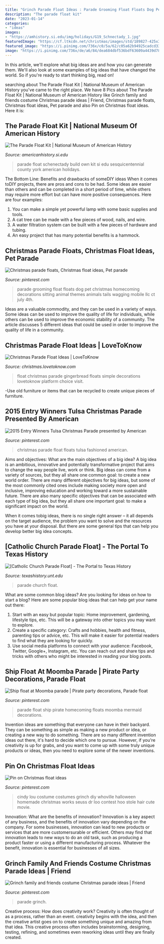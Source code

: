 ```yaml
---
title: "Grinch Parade Float Ideas : Parade Grooming Float Floats Dog Pet Christmas Homecoming Decorations Sitting Animal Themes Animals Tails Wagging Mobile Llc Ct July 4th"
description: "The parade float kit"
date: "2023-01-14"
categories:
- "ideas"
images:
- "https://amhistory.si.edu/img/holidays/G19_Schnectady_1.jpg"
featuredImage: "https://cf.ltkcdn.net/christmas/images/std/189827-425x319-Gingerbread-House-Float.jpg"
featured_image: "https://i.pinimg.com/736x/c0/5a/62/c05a62b94925cadcd336987ae4162fd0.jpg"
image: "https://i.pinimg.com/736x/de/a6/84/dea684dbf536bdf63609a4439d7842ee--homecoming-floats-parade-.jpg"
---
```



In this article, we'll explore what big ideas are and how you can generate them. We'll also look at some examples of big ideas that have changed the world. So if you're ready to start thinking big, read on!

	

		
searching about The Parade Float Kit | National Museum of American History you've came to the right place. We have 8 Pics about The Parade Float Kit | National Museum of American History like Grinch family and friends costume Christmas parade ideas | Friend, Christmas parade floats, Christmas float ideas, Pet parade and also Pin on Christmas float ideas. Here it is:
		
    
## The Parade Float Kit | National Museum Of American History

<img loading=lazy src="https://amhistory.si.edu/img/holidays/G19_Schnectady_1.jpg" onerror="this.onerror=null;this.src='https://tse4.mm.bing.net/th?id=OIP.-pAo1e1SVjD1i47sjFOrjAHaE8&amp;pid=15.1';" alt="The Parade Float Kit | National Museum of American History">

_Source: americanhistory.si.edu_

>parade float schenectady build own kit si edu sesquicentennial county york american holidays. 

	

The Bottom Line: Benefits and drawbacks of someDIY ideas
When it comes toDIY projects, there are pros and cons to be had. Some ideas are easier than others and can be completed in a short period of time, while others may require more effort but can have more positive consequences. Here are four examples: 
1. You can make a simple yet powerful lamp with some basic supplies and tools.
2. A cat tree can be made with a few pieces of wood, nails, and wire.
3. A water filtration system can be built with a few pieces of hardware and tubing. 
4. An easy project that has many potential benefits is a hammock.

    
## Christmas Parade Floats, Christmas Float Ideas, Pet Parade

<img loading=lazy src="https://i.pinimg.com/736x/e4/60/ca/e460ca85007520f5f893f8551879b561--pet-sitting-pet-grooming.jpg" onerror="this.onerror=null;this.src='https://tse4.mm.bing.net/th?id=OIP.NLWKjiwAnlbvQ_xR81Jh9wHaJ6&amp;pid=15.1';" alt="Christmas parade floats, Christmas float ideas, Pet parade">

_Source: pinterest.com_

>parade grooming float floats dog pet christmas homecoming decorations sitting animal themes animals tails wagging mobile llc ct july 4th. 

	

Ideas are a valuable commodity, and they can be used in a variety of ways. Some ideas can be used to improve the quality of life for individuals, while others can be used to improve the economic stability of a community. The article discusses 5 different ideas that could be used in order to improve the quality of life in a community.

    
## Christmas Parade Float Ideas | LoveToKnow

<img loading=lazy src="https://cf.ltkcdn.net/christmas/images/std/189827-425x319-Gingerbread-House-Float.jpg" onerror="this.onerror=null;this.src='https://tse3.mm.bing.net/th?id=OIP.3eWmZ2eHfJNWbAw2qTDilwHaFj&amp;pid=15.1';" alt="Christmas Parade Float Ideas | LoveToKnow">

_Source: christmas.lovetoknow.com_

>float christmas parade gingerbread floats simple decorations lovetoknow platform choice visit. 

	

-Use old furniture or items that can be recycled to create unique pieces of furniture.

    
## 2015 Entry Winners Tulsa Christmas Parade Presented By American

<img loading=lazy src="https://i.pinimg.com/originals/94/3e/f9/943ef99fb53ce41507f3994e57eeed2b.jpg" onerror="this.onerror=null;this.src='https://tse2.mm.bing.net/th?id=OIP.i1lKOw-mC13hzblT95SL8gHaE6&amp;pid=15.1';" alt="2015 Entry Winners Tulsa Christmas Parade presented by American">

_Source: pinterest.com_

>christmas parade float floats tulsa fashioned american. 

	

Aims and objectives: What are the main objectives of a big idea?
A big idea is an ambitious, innovative and potentially transformative project that aims to change the way people live, work or think. Big ideas can come from a variety of sources, but they all share one common goal: to create a new world order.
There are many different objectives for big ideas, but some of the most commonly cited ones include making society more open and inclusive, improving education and working toward a more sustainable future. There are also many specific objectives that can be associated with each type of big idea, but they all share one important goal: to make a significant impact on the world.



When it comes tobig ideas, there is no single right answer – it all depends on the target audience, the problem you want to solve and the resources you have at your disposal. But there are some general tips that can help you develop better big idea concepts.

    
## [Catholic Church Parade Float] - The Portal To Texas History

<img loading=lazy src="https://texashistory.unt.edu/ark:/67531/metapth279292/m1/1/high_res/" onerror="this.onerror=null;this.src='https://tse3.mm.bing.net/th?id=OIP.TPiXqT-JIhGIRb6g7A6V4gHaFI&amp;pid=15.1';" alt="[Catholic Church Parade Float] - The Portal to Texas History">

_Source: texashistory.unt.edu_

>parade church float. 

	

What are some common blog ideas?
Are you looking for ideas on how to start a blog? Here are some popular blog ideas that can help get your name out there: 
1. Start with an easy but popular topic: Home improvement, gardening, lifestyle tips, etc. This will be a gateway into other topics you may want to explore.
2. Create a specific category: Crafts and hobbies, health and fitness, parenting tips or advice, etc. This will make it easier for potential readers to find what they are looking for quickly.
3. Use social media platforms to connect with your audience: Facebook, Twitter, Google+, Instagram, etc. You can reach out and share tips and tricks with others who might be interested in reading your blog posts.

    
## Ship Float At Moomba Parade | Pirate Party Decorations, Parade Float

<img loading=lazy src="https://i.pinimg.com/736x/de/a6/84/dea684dbf536bdf63609a4439d7842ee--homecoming-floats-parade-.jpg" onerror="this.onerror=null;this.src='https://tse3.mm.bing.net/th?id=OIP.hUSNM4gMUYV0F0uIGkaLVwHaHa&amp;pid=15.1';" alt="Ship float at Moomba parade | Pirate party decorations, Parade float">

_Source: pinterest.com_

>parade float ship pirate homecoming floats moomba mermaid decorations. 

	

Invention ideas are something that everyone can have in their backyard. They can be something as simple as making a new product or idea, or creating a new way to do something. There are so many different invention ideas out there, it's hard to decide which one to pursue. However, if you're creativity is up for grabs, and you want to come up with some truly unique products or ideas, then you need to explore some of the newer inventions.

    
## Pin On Christmas Float Ideas

<img loading=lazy src="https://i.pinimg.com/736x/f8/7d/41/f87d41ebe6db2ae621c82da74480496e.jpg" onerror="this.onerror=null;this.src='https://tse2.mm.bing.net/th?id=OIP.wU1YwJ0gNxe75SI-TDDkpQAAAA&amp;pid=15.1';" alt="Pin on Christmas float ideas">

_Source: pinterest.com_

>cindy lou costume costumes grinch diy whoville halloween homemade christmas works seuss dr loo contest hoo stole hair cute movie. 

	

Innovation: What are the benefits of innovation?
Innovation is a key aspect of any business, and the benefits of innovation vary depending on the company. For some businesses, innovation can lead to new products or services that are more customersurable or efficient. Others may find that innovation leads to new ways to do an old task, such as producing a product faster or using a different manufacturing process. Whatever the benefit, innovation is essential for businesses of all sizes.

    
## Grinch Family And Friends Costume Christmas Parade Ideas | Friend

<img loading=lazy src="https://i.pinimg.com/736x/c0/5a/62/c05a62b94925cadcd336987ae4162fd0.jpg" onerror="this.onerror=null;this.src='https://tse1.mm.bing.net/th?id=OIP.Y-58kNG1ANXqg2HulOICVgHaHg&amp;pid=15.1';" alt="Grinch family and friends costume Christmas parade ideas | Friend">

_Source: pinterest.com_

>parade grinch. 

	

Creative process: How does creativity work?
Creativity is often thought of as a process, rather than an event. creativity begins with the idea, and then the creative artist goes on to create something unique and amazing from that idea. This creative process often includes brainstorming, designing, testing, refining, and sometimes even reworking ideas until they are finally created.

